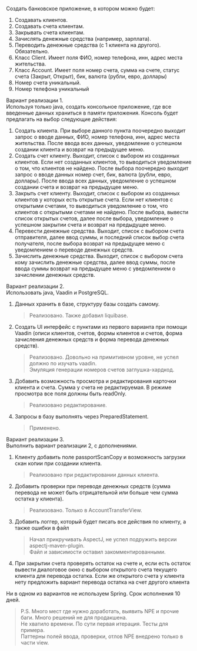 
Создать банковское приложение, в котором можно будет:

1. Создавать клиентов.
2. Создавать счета клиентам.
3. Закрывать счета клиентам.
4. Зачислять денежные средства (например, зарплата).
5. Переводить денежные средства (с 1 клиента на другого).
   Обязательно.
6. Класс Client. Имеет поля ФИО, номер телефона, инн, адрес места жительства.
7. Класс Account. Имеет поля номер счета, сумма на счете, статус счета (Закрыт, Открыт), бик, валюта (рубли, евро, доллары)
8. Номер счета уникальный.
9. Номер телефона уникальный

Вариант реализации 1.<br>
Используя только java, создать консольное приложение, где все введенные данных храниться в памяти приложения. Консоль будет предлагать на выбор следующие действия:
1. Создать клиента. При выборе данного пункта поочередно выходит запрос о вводе данных, ФИО, номер телефона, инн, адрес места жительства. После ввода всех данных, уведомление о успешном создании клиента и возврат на предыдущее меню.
2. Создать счет клиенту. Выходит, список с выбором из созданных клиентов. Если нет созданных клиентов, то выводиться уведомление о том, что клиентов не найдено. После выбора поочередно выходит запрос о вводе данных номер счет, бик, валюта (рубли, евро, доллары). После ввода всех данных, уведомление о успешном создании счета и возврат на предыдущее меню.
3. Закрыть счет клиенту. Выходит, список с выбором из созданных клиентов у которых есть открытые счета. Если нет клиентов с открытыми счетами, то выводиться уведомление о том, что клиентов с открытыми счетами не найдено. После выбора, вывести список открытых счетов, далее после выбора, уведомление о успешном закрытии счета и возврат на предыдущее меню.
4. Перевести денежные средства. Выходит, список с выбором счета отправителя, далее ввод суммы, и последний список выбор счета получателя, после выбора возврат на предыдущее меню с уведомлением о переводе денежных средств.
5. Зачислить денежные средства. Выходит, список с выбором счета кому зачислить денежные средства, далее ввод суммы, после ввода суммы возврат на предыдущее меню с уведомлением о зачислении денежных средств.

Вариант реализации 2.<br>
Использовать java, Vaadin и PostgreSQL.
1. Данных хранить в базе, структуру базы создать самому.
   > Реализовано. Также добавил liquibase.
2. Создать UI интерфейс с пунктами из первого варианта при помощи Vaadin (описи клиентов, счетов, формы клиентов и счетов, форма зачисления денежных средств и форма перевода денежных средств).
   > Реализовано. Довольно на примитивном уровне, не успел должно по изучать vaadin.<br>
   > Эмуляция генерации номеров счетов заглушка-хардкод.
3. Добавить возможность просмотра и редактирования карточки клиента и счета. Сумма у счета не редактируемая. В режиме просмотра все поля должны быть readOnly.
   > Реализовано редактирование.
4. Запросы в базу выполнять через PreparedStatement.
   > Применено.

Вариант реализации 3.<br>
Выполнить вариант реализации 2, с дополнениями.
1. Клиенту добавить поле passportScanCopy и возможность загрузки скан копии при создании клиента.
   > Реализовано при редактировании данных клиента.
2. Добавить проверки при переводе денежных средств (сумма перевода не может быть отрицательной или больше чем сумма остатка у клиента).
   > Реализовано. Только в AccountTransferView.
3. Добавить логгер, который будет писать все действия по клиенту, а также ошибки в файл
   > Начал прикручивать AspectJ, не успел подружить версии aspectj-maven-plugin. <br> Файл и зависимости оставил закомментированными.
4. При закрытии счета проверять остаток на счете и, если есть остаток вывести диалоговое окно с выбором открытого счета текущего клиента для перевода остатка. Если же открытого счета у клиента нету предложить вариант перевода остатка на счет другого клиента
   
Ни в одном из вариантов не используем Spring.
Срок исполнения 10 дней.

> P.S. Много мест где нужно доработать, выявить NPE и прочие баги. Много решений не для продакшена.<br>
> Не хватило времени. По сути первая итерация. Тесты для примера.<br>
> Паттерны полей ввода, проверки, отлов NPE внедрено только в части view.<br>

